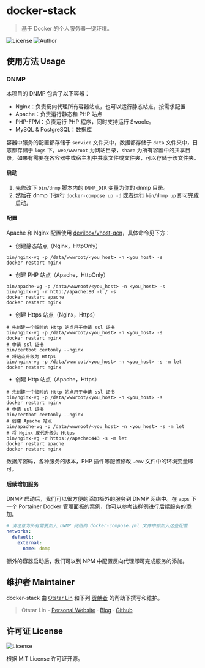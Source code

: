 # docker-stack

> 基于 Docker 的个人服务器一键环境。

![License](https://img.shields.io/github/license/syfxlin/docker-stack.svg?style=flat-square) ![Author](https://img.shields.io/badge/Author-Otstar%20Lin-blue.svg?style=flat-square)

## 使用方法 Usage

### DNMP

本项目的 DNMP 包含了以下容器：

- Nginx：负责反向代理所有容器站点，也可以运行静态站点，按需求配置
- Apache：负责运行静态和 PHP 站点
- PHP-FPM：负责运行 PHP 程序，同时支持运行 Swoole。
- MySQL & PostgreSQL：数据库

容器中服务的配置都存储于 `service` 文件夹中，数据都存储于 `data` 文件夹中，日志都存储于 `logs` 下，`web/wwwroot` 为网站目录，`share` 为所有容器中的共享目录，如果有需要在各容器中或宿主机中共享文件或文件夹，可以存储于该文件夹。

#### 启动

1. 先修改下 `bin/dnmp` 脚本内的 `DNMP_DIR` 变量为你的 dnmp 目录。
2. 然后在 dnmp 下运行 `docker-compose up -d` 或者运行 `bin/dnmp up` 即可完成启动。

#### 配置

Apache 和 Nginx 配置使用 [devilbox/vhost-gen](https://github.com/devilbox/vhost-gen)，具体命令见下方：

- 创建静态站点（Nginx，HttpOnly）

```shell script
bin/nginx-vg -p /data/wwwroot/<you_host> -n <you_host> -s
docker restart nginx
```

- 创建 PHP 站点（Apache，HttpOnly）

```shell script
bin/apache-vg -p /data/wwwroot/<you_host> -n <you_host> -s
bin/nginx-vg -r http://apache:80 -l / -s
docker restart apache
docker restart nginx
```

- 创建 Https 站点（Nginx，Https）

```shell script
# 先创建一个临时的 Http 站点用于申请 ssl 证书
bin/nginx-vg -p /data/wwwroot/<you_host> -n <you_host> -s
docker restart nginx
# 申请 ssl 证书
bin/certbot certonly --nginx
# 将站点升级为 Https
bin/nginx-vg -p /data/wwwroot/<you_host> -n <you_host> -s -m let
docker restart nginx
```

- 创建 Http 站点（Apache，Https）

```shell script
# 先创建一个临时的 Http 站点用于申请 ssl 证书
bin/nginx-vg -p /data/wwwroot/<you_host> -n <you_host> -s
docker restart nginx
# 申请 ssl 证书
bin/certbot certonly --nginx
# 创建 Apache 站点
bin/apache-vg -p /data/wwwroot/<you_host> -n <you_host> -s -m let
# 将 Nginx 反代升级为 Https
bin/nginx-vg -r https://apache:443 -s -m let
docker restart apache
docker restart nginx
```

数据库密码，各种服务的版本，PHP 插件等配置修改 `.env` 文件中的环境变量即可。

#### 后续增加服务

DNMP 启动后，我们可以很方便的添加额外的服务到 DNMP 网络中。在 `apps` 下一个 Portainer Docker 管理面板的案例，你可以参考该样例进行后续服务的添加。

```yaml
# 请注意为所有需要加入 DNMP 网络的 docker-compose.yml 文件中都加入这些配置
networks:
  default:
    external:
      name: dnmp
```

额外的容器启动后，我们可以到 NPM 中配置反向代理即可完成服务的添加。

## 维护者 Maintainer

docker-stack 由 [Otstar Lin](https://ixk.me/) 和下列 [贡献者](https://github.com/syfxlin/docker-stack/graphs/contributors) 的帮助下撰写和维护。

> Otstar Lin - [Personal Website](https://ixk.me/) · [Blog](https://blog.ixk.me/) · [Github](https://github.com/syfxlin)

## 许可证 License

![License](https://img.shields.io/github/license/syfxlin/docker-stack.svg?style=flat-square)

根据 MIT License 许可证开源。
